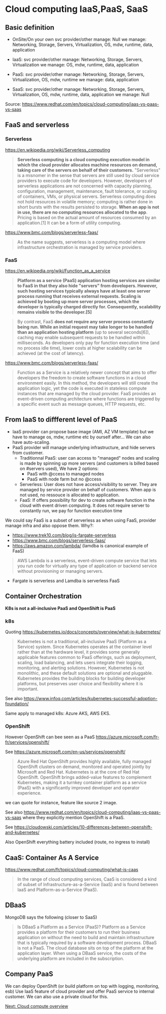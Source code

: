# Cloud computing IaaS,PaaS, SaaS

## Basic definition

- OnSite/On your own
    svc provider/other manage: Null
    we manage: Networking, Storage, Servers, Virtualization, OS, mdw, runtime, data, application

- IaaS: 
    svc provider/other manage: Networking, Storage, Servers, Virtualization
    we manage:    OS, mdw, runtime, data, application
- PaaS: 
    svc provider/other manage: Networking, Storage, Servers, Virtualization, OS, mdw, runtime
    we manage:    data, application
- SaaS: 
    svc provider/other manage: Networking, Storage, Servers, Virtualization, OS, mdw, runtime, data, application
    we manage: Null

Source: https://www.redhat.com/en/topics/cloud-computing/iaas-vs-paas-vs-saas


## FaaS and serverless

### Serverless

https://en.wikipedia.org/wiki/Serverless_computing

> **Serverless computing is a cloud computing execution model in which the cloud provider allocates machine resources on demand, taking care of the servers on behalf of their customers.** "Serverless" is a misnomer in the sense that servers are still used by cloud service providers to execute code for developers. However, developers of serverless applications are not concerned with capacity planning, configuration, management, maintenance, fault tolerance, or scaling of containers, VMs, or physical servers. Serverless computing does not hold resources in volatile memory; computing is rather done in short bursts with the results persisted to storage. **When an app is not in use, there are no computing resources allocated to the app**. Pricing is based on the actual amount of resources consumed by an application.[1] It can be a form of utility computing. 

https://www.bmc.com/blogs/serverless-faas/

> As the name suggests, serverless is a computing model where infrastructure orchestration is managed by service providers.


### FaaS

https://en.wikipedia.org/wiki/Function_as_a_service

> **Platform as a service (PaaS) application hosting services are similar to FaaS in that they also hide "servers" from developers. However, such hosting services typically always have at least one server process running that receives external requests. Scaling is achieved by booting up more server processes, which the developer is typically charged directly for. Consequently, scalability remains visible to the developer.[5]**

> By contrast, FaaS **does not require any server process constantly being run. While an initial request may take longer to be handled than an application hosting platform** (up to several seconds[6]), caching may enable subsequent requests to be handled within milliseconds. As developers only pay for function execution time (and no process idle time), lower costs at higher scalability can be achieved (at the cost of latency). 

https://www.bmc.com/blogs/serverless-faas/

 > Function as a Service is a relatively newer concept that aims to offer developers the freedom to create software functions in a cloud environment easily. In this method, the developers will still create the application logic, yet the code is executed in stateless compute instances that are managed by the cloud provider. FaaS provides an event-driven computing architecture where functions are triggered by a specific event such as message queues, HTTP requests, etc.


## From IaaS to diffferent level of PaaS

- IaaS provider can propose base image (AMI, AZ VM template) but we have to manage os, mdw, runtime etc by ourself after...
We can also have auto-scaling.
- PaaS provider will manage underlying infrastructure, and hide servers from customer.
    - Traditionnal PaaS: user can access to "managed" nodes and scaling is made by spinning up more servers (and customers is billed based on #servers used), We have 2 options:
        - PaaS with @ccess to managed nodes
        - PaaS with node farm but no @ccess
    - Serverless: User does not have access/visibility to server. They are managed by service provider on behalf of customers. When app is not used, no ressouce is allocated to application.
    - FaaS: If offers possibility for dev to create software function in the cloud with event driven computing. It does not require server to constantly run, we pay for function execution time

We could say FaaS is a subset of serverless as when using FaaS, provider manage infra and also oppose them.
Why?:
- https://www.trek10.com/blog/is-fargate-serverless 
- https://www.bmc.com/blogs/serverless-faas/
- https://aws.amazon.com/lambda/ (lamdba is canonical example of FaaS)
> AWS Lambda is a serverless, event-driven compute service that lets you run code for virtually any type of application or backend service without provisioning or managing servers.
- Fargate is serverless and Lamdba is serverless FaaS

## Container Orchestration

**K8s is not a all-inclusive PaaS and OpenShift is PaaS**

### k8s

Quoting https://kubernetes.io/docs/concepts/overview/what-is-kubernetes/

> Kubernetes is not a traditional, all-inclusive PaaS (Platform as a Service) system. Since Kubernetes operates at the container level rather than at the hardware level, it provides some generally applicable features common to PaaS offerings, such as deployment, scaling, load balancing, and lets users integrate their logging, monitoring, and alerting solutions. However, Kubernetes is not monolithic, and these default solutions are optional and pluggable. Kubernetes provides the building blocks for building developer platforms, but preserves user choice and flexibility where it is important.

See also 
https://www.infoq.com/articles/kubernetes-successful-adoption-foundation/


Same apply to managed k8s: Azure AKS, AWS EKS.

### OpenShift

However OpenShift can bee seen as a PaaS
https://azure.microsoft.com/fr-fr/services/openshift/  

See https://azure.microsoft.com/en-us/services/openshift/ 

> Azure Red Hat OpenShift provides highly available, fully managed OpenShift clusters on demand, monitored and operated jointly by Microsoft and Red Hat. Kubernetes is at the core of Red Hat OpenShift. OpenShift brings added-value features to complement Kubernetes, making it a turnkey container platform as a service (PaaS) with a significantly improved developer and operator experience.

we can quote for instance, feature like source 2 image.

See also https://www.redhat.com/en/topics/cloud-computing/iaas-vs-paas-vs-saas where they explicitly mention OpenShift is a PaaS.

See https://cloudowski.com/articles/10-differences-between-openshift-and-kubernetes/

Also OpenShift everything battery included (route, no ingress to install)

## CaaS: Container As A Service

https://www.redhat.com/fr/topics/cloud-computing/what-is-caas

> In the range of cloud computing services, CaaS is considered a kind of subset of Infrastructure-as-a-Service (IaaS) and is found between IaaS and Platform-as-a-Service (PaaS).


## DBaaS


MongoDB says the following (closer to SaaS)

> Is DBaaS a Platform as a Service (PaaS)?
> Platform as a Service provides a platform for their customers to run their business application on without the need to build and maintain infrastructure that is typically required by a software development process.
> DBaaS is not a PaaS. The cloud database sits on top of the platform at the application layer. When using a DBaaS service, the costs of the underlying platform are included in the subscription. 

## Company PaaS

We can deploy OpenShift (or build platform on top with logging, monitoring, esb)
Use IaaS feature of cloud provider and offer PaaS service to internal customer.
We can also use a private cloud for this.


[Next: Cloud compute overview](2-cloud-compute-overview.md)